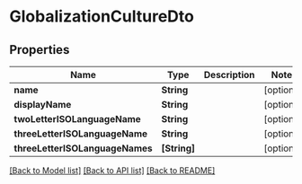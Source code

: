 # GlobalizationCultureDto

## Properties
Name | Type | Description | Notes
------------ | ------------- | ------------- | -------------
**name** | **String** |  | [optional] 
**displayName** | **String** |  | [optional] 
**twoLetterISOLanguageName** | **String** |  | [optional] 
**threeLetterISOLanguageName** | **String** |  | [optional] 
**threeLetterISOLanguageNames** | **[String]** |  | [optional] 

[[Back to Model list]](../README.md#documentation-for-models) [[Back to API list]](../README.md#documentation-for-api-endpoints) [[Back to README]](../README.md)



